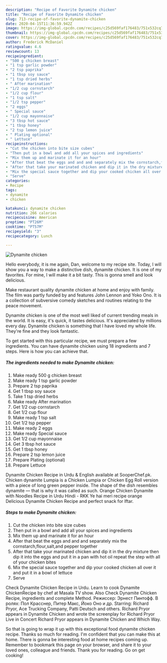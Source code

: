 ```yaml
---
description: "Recipe of Favorite Dynamite chicken"
title: "Recipe of Favorite Dynamite chicken"
slug: 713-recipe-of-favorite-dynamite-chicken
date: 2020-04-15T11:36:59.942Z
image: https://img-global.cpcdn.com/recipes/c25d569faf176483/751x532cq70/dynamite-chicken-recipe-main-photo.jpg
thumbnail: https://img-global.cpcdn.com/recipes/c25d569faf176483/751x532cq70/dynamite-chicken-recipe-main-photo.jpg
cover: https://img-global.cpcdn.com/recipes/c25d569faf176483/751x532cq70/dynamite-chicken-recipe-main-photo.jpg
author: Frederick McDaniel
ratingvalue: 4.6
reviewcount: 13
recipeingredient:
- "500 g chicken breast"
- "1 tsp garlic powder"
- "2 tsp paprika"
- "1 tbsp soy sauce"
- "1 tsp dried herbs"
- " After marination"
- "1/2 cup cornstarch"
- "1/2 cup flour"
- "1 tsp salt"
- "1/2 tsp pepper"
- "2 eggs"
- " Special sauce"
- "1/2 cup mayonnaise"
- "3 tbsp hot sauce"
- "1 tbsp honey"
- "2 tsp lemon juice"
- " Plating optional"
- " Lettuce"
recipeinstructions:
- "Cut the chicken into bite size cubes"
- "Then put in a bowl and add all your spices and ingredients"
- "Mix them up and marinate it for an hour"
- "After that beat the eggs and and and separately mix the cornstarch,flour,salt,and pepper together"
- "After that take your marinated chicken and dip it in the dry mixture then dip it into the eggs and put it in a pan with hot oil repeat the step with all of your chicken bites"
- "Mix the special sauce together and dip your cooked chicken all over it and put it in a bowl of lettuce"
- "Serve"
categories:
- Recipe
tags:
- dynamite
- chicken

katakunci: dynamite chicken 
nutrition: 266 calories
recipecuisine: American
preptime: "PT26M"
cooktime: "PT57M"
recipeyield: "3"
recipecategory: Lunch

---
```



![Dynamite chicken](https://img-global.cpcdn.com/recipes/c25d569faf176483/751x532cq70/dynamite-chicken-recipe-main-photo.jpg)

Hello everybody, it is me again, Dan, welcome to my recipe site. Today, I will show you a way to make a distinctive dish, dynamite chicken. It is one of my favorites. For mine, I will make it a bit tasty. This is gonna smell and look delicious.

Make restaurant quality dynamite chicken at home and enjoy with family. The film was partly funded by and features John Lennon and Yoko Ono. It is a collection of subversive comedy sketches and routines relating to the peace movement.

Dynamite chicken is one of the most well liked of current trending meals in the world. It is easy, it's quick, it tastes delicious. It's appreciated by millions every day. Dynamite chicken is something that I have loved my whole life. They're fine and they look fantastic.


To get started with this particular recipe, we must prepare a few ingredients. You can have dynamite chicken using 18 ingredients and 7 steps. Here is how you can achieve that.

<!--inarticleads1-->

##### The ingredients needed to make Dynamite chicken:

1. Make ready 500 g chicken breast
1. Make ready 1 tsp garlic powder
1. Prepare 2 tsp paprika
1. Get 1 tbsp soy sauce
1. Take 1 tsp dried herbs
1. Make ready  After marination
1. Get 1/2 cup cornstarch
1. Get 1/2 cup flour
1. Make ready 1 tsp salt
1. Get 1/2 tsp pepper
1. Make ready 2 eggs
1. Make ready  Special sauce
1. Get 1/2 cup mayonnaise
1. Get 3 tbsp hot sauce
1. Get 1 tbsp honey
1. Prepare 2 tsp lemon juice
1. Prepare  Plating (optional)
1. Prepare  Lettuce


Dynamite Chicken Recipe in Urdu &amp; English available at SooperChef.pk. Chicken dynamite Lumpia is a Chicken Lumpia or Chicken Egg Roll version with a piece of long green pepper inside. The shape of the dish resembles dynamite — that is why it was called as such. Orange Chicken Dynamite with Noodles Recipe in Urdu Hindi - RKK Ye hai meri recipe orange Delicious Dynamite Chicken Recipe and perfect snack for Iftar. 

<!--inarticleads2-->

##### Steps to make Dynamite chicken:

1. Cut the chicken into bite size cubes
1. Then put in a bowl and add all your spices and ingredients
1. Mix them up and marinate it for an hour
1. After that beat the eggs and and and separately mix the cornstarch,flour,salt,and pepper together
1. After that take your marinated chicken and dip it in the dry mixture then dip it into the eggs and put it in a pan with hot oil repeat the step with all of your chicken bites
1. Mix the special sauce together and dip your cooked chicken all over it and put it in a bowl of lettuce
1. Serve


Check Dynamite Chicken Recipe in Urdu. Learn to cook Dynamite ChickenRecipe by chef at Masala TV show. Also Check Dynamite Chicken Recipe, ingredients and complete Method. Режиссер: Эрнест Пинтофф. В ролях: Пол Красснер, Питер Макс, Йоко Оно и др. Starring: Richard Pryor, Ace Trucking Company, Patti Deutsch and others. Richard Pryor appears in Dynamite Chicken and wrote the screenplay for Richard Pryor Live in Concert Richard Pryor appears in Dynamite Chicken and Which Way. 

So that is going to wrap it up with this exceptional food dynamite chicken recipe. Thanks so much for reading. I'm confident that you can make this at home. There is gonna be interesting food at home recipes coming up. Remember to bookmark this page on your browser, and share it to your loved ones, colleague and friends. Thank you for reading. Go on get cooking!
